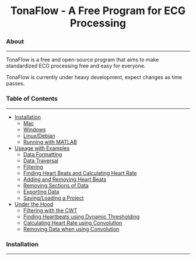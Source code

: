<h1 style = "text-align:center">TonaFlow - A Free Program for ECG Processing</h1>


### About
____
TonaFlow is a free and open-source program that aims to make standardized ECG processing free and easy for everyone. 

TonaFlow is currently under heavy development, expect changes as time passes.

### Table of Contents
___
- [Installation](#install)
    - [Mac](#install_mac)
    - [Windows](#install_windows)
    - [Linux/Debian](#install_linux)
    - [Running with MATLAB](#install_matlab)
- [Useage with Examples](#useage)
    - [Data Formatting](#useage_dataformatting)
    - [Data Traversal](#useage_datatraversal)
    - [Filtering](#useage_filtering)
    - [Finding Heart Beats and Calculating Heart Rate](#useage_heartbeats)
    - [Adding and Removing Heart Beats](#useage_addremoval)
    - [Removing Sections of Data](#useage_dataremoval)
    - [Exporting Data](#useage_exportdata)
    - [Saving/Loading a Project](#useage_saveload)
- [Under the Hood](#dev)
    - [Filtering with the CWT](#dev_filt)
    - [Finding Heartbeats using Dynamic Thresholding](#dev_threshholding)
    - [Calculating Heart Rate using Convolution](#dev_conv)
    - [Removing Data when using Convolution](#dev_removal)


<h3 name = 'install'> Installation

---
